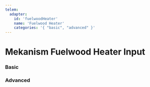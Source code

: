 ```yaml
---
telem:
  adapter:
    id: 'fuelwoodHeater'
    name: 'Fuelwood Heater'
    categories: '{ "basic", "advanced" }'
---
```


<script setup>
  import { data as metrics } from './common/metrics.data.ts'
</script>

# Mekanism Fuelwood Heater Input <RepoLink path="lib/input/mekanism/FuelwoodHeaterInputAdapter.lua" />

<!--@include: ./common/preamble.md -->

### Basic

<MetricTable
  prefix="mekfuelheater:"
  :metrics="[
    { name: 'fuel_count',   value: '0 - inf',   unit: 'item'  },
    { name: 'temperature',  value: '0.0 - inf', unit: 'K'     }
  ]"
/>

### Advanced

<MetricTable
  prefix="mekfuelheater:"
  :metrics="[
    { name: 'environmental_loss', value: '0.0 - inf' }
  ]"
/>
